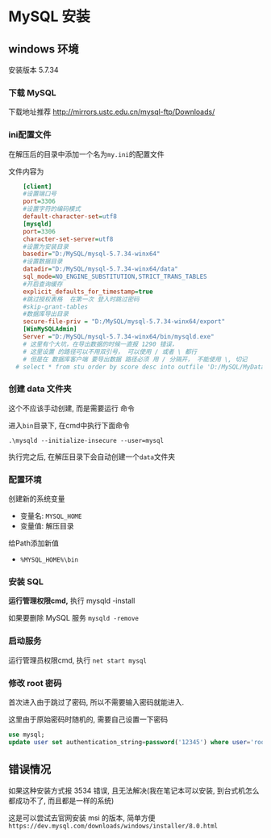 # MySQL 安装

## windows 环境

安装版本 5.7.34

### 下载 MySQL

下载地址推荐 http://mirrors.ustc.edu.cn/mysql-ftp/Downloads/

### ini配置文件

在解压后的目录中添加一个名为`my.ini`的配置文件

文件内容为
```INI
	[client]
	#设置端口号
	port=3306
	#设置字符的编码模式
	default-character-set=utf8
	[mysqld]
	port=3306
	character-set-server=utf8
	#设置为安装目录
	basedir="D:/MySQL/mysql-5.7.34-winx64"
	#设置数据目录
	datadir="D:/MySQL/mysql-5.7.34-winx64/data"
	sql_mode=NO_ENGINE_SUBSTITUTION,STRICT_TRANS_TABLES
	#开启查询缓存
	explicit_defaults_for_timestamp=true
	#跳过授权表格  在第一次 登入时跳过密码
	#skip-grant-tables
	#数据库导出目录
	secure-file-priv = "D:/MySQL/mysql-5.7.34-winx64/export"
	[WinMySQLAdmin]
	Server ="D:/MySQL/mysql-5.7.34-winx64/bin/mysqld.exe"
	# 这里有个大坑，在导出数据的时候一直报 1290 错误，
	# 这里设置 的路径可以不用双引号， 可以使用 / 或者 \ 都行
	# 但是在 数据库客户端 要导出数据 路径必须 用 / 分隔开， 不能使用 \, 切记
  # select * from stu order by score desc into outfile 'D:/MySQL/MyData/stu.txt

```

### 创建 data 文件夹

这个不应该手动创建, 而是需要运行 命令

进入`bin`目录下, 在cmd中执行下面命令

`.\mysqld --initialize-insecure --user=mysql`

执行完之后, 在解压目录下会自动创建一个`data`文件夹

### 配置环境

创建新的系统变量
+ 变量名: `MYSQL_HOME` 
+ 变量值: 解压目录
  
给Path添加新值
+ `%MYSQL_HOME%\bin`

### 安装 SQL
**运行管理权限cmd,** 执行 mysqld -install

如果要删除 MySQL 服务 `mysqld -remove`

### 启动服务
运行管理员权限cmd, 执行 `net start mysql`

### 修改 root 密码

首次进入由于跳过了密码, 所以不需要输入密码就能进入. 

这里由于原始密码时随机的, 需要自己设置一下密码

```sql
use mysql;
update user set authentication_string=password('12345') where user='root'; 
```


## 错误情况

如果这种安装方式报 3534 错误, 且无法解决(我在笔记本可以安装, 到台式机怎么都成功不了, 而且都是一样的系统)

这是可以尝试去官网安装 msi 的版本, 简单方便 `https://dev.mysql.com/downloads/windows/installer/8.0.html`